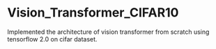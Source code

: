 # Vision_Transformer_CIFAR10
Implemented the architecture of vision transformer from scratch using tensorflow 2.0 on cifar dataset.
